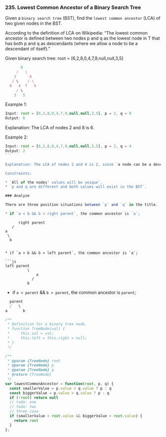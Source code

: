 ### 235. Lowest Common Ancestor of a Binary Search Tree

Given a `binary search tree` (BST), find the `lowest common ancestor` (LCA) of two given nodes in the BST.

According to the definition of LCA on Wikipedia: “The lowest common ancestor is defined between two nodes p and q as the lowest node in T that has both p and q as descendants (where we allow a node to be a descendant of itself).”

Given binary search tree: root = [6,2,8,0,4,7,9,null,null,3,5]

```js
       6
     /   \
    2      8
   / \    / \
  0   4  7   9
     / \
    3   5
```

Example 1:

```js
Input: root = [6,2,8,0,4,7,9,null,null,3,5], p = 2, q = 8
Output: 6
```

Explanation: The LCA of nodes 2 and 8 is 6.

Example 2:

```js
Input: root = [6,2,8,0,4,7,9,null,null,3,5], p = 2, q = 4
Output: 2
``` 

Explanation: The LCA of nodes 2 and 4 is 2, since `a node can be a descendant of itself` according to the LCA definition.

Constraints:

* `All of the nodes' values will be unique`.
* `p and q are different and both values will exist in the BST`.

### Analyze

There are three position situations between `p` and `q` in the title.

* if `a < b && b < right parent`, the common ancestor is `a`;

```
          right parent
       /
    a
     \
      b
```

* if `a > b && b > left parent`, the common ancestor is `a`;

```js
left parent
          \
              a
            /
          b
```

* if `a < parent` && `b > parent`, the common ancestor is `parent`;

```js
  parent
  /   \
a       b
```

```js
/**
 * Definition for a binary tree node.
 * function TreeNode(val) {
 *     this.val = val;
 *     this.left = this.right = null;
 * }
 */

/**
 * @param {TreeNode} root
 * @param {TreeNode} p
 * @param {TreeNode} q
 * @return {TreeNode}
 */
var lowestCommonAncestor = function(root, p, q) {
  const smallerValue = p.value < q.value ? p : q
  const biggerValue = p.value > q.value ? p : q
  if (!root) return null
  // todo: one
  // todo: two
  // three case
  if (smallerValue < root.value && biggerValue > root.value) {
    return root
  }
};


```